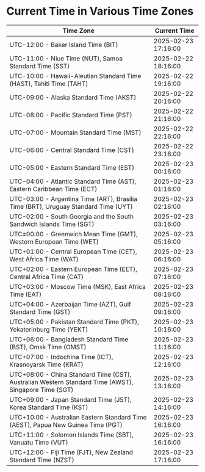 # Current Time in Various Time Zones

| Time Zone | Current Time |
|-----------|--------------|
| UTC-12:00 - Baker Island Time (BIT) | 2025-02-23 17:16:00 |
| UTC-11:00 - Niue Time (NUT), Samoa Standard Time (SST) | 2025-02-22 18:16:00 |
| UTC-10:00 - Hawaii-Aleutian Standard Time (HAST), Tahiti Time (TAHT) | 2025-02-22 19:16:00 |
| UTC-09:00 - Alaska Standard Time (AKST) | 2025-02-22 20:16:00 |
| UTC-08:00 - Pacific Standard Time (PST) | 2025-02-22 21:16:00 |
| UTC-07:00 - Mountain Standard Time (MST) | 2025-02-22 22:16:00 |
| UTC-06:00 - Central Standard Time (CST) | 2025-02-22 23:16:00 |
| UTC-05:00 - Eastern Standard Time (EST) | 2025-02-23 00:16:00 |
| UTC-04:00 - Atlantic Standard Time (AST), Eastern Caribbean Time (ECT) | 2025-02-23 01:16:00 |
| UTC-03:00 - Argentina Time (ART), Brasília Time (BRT), Uruguay Standard Time (UYT) | 2025-02-23 02:16:00 |
| UTC-02:00 - South Georgia and the South Sandwich Islands Time (SGT) | 2025-02-23 03:16:00 |
| UTC±00:00 - Greenwich Mean Time (GMT), Western European Time (WET) | 2025-02-23 05:16:00 |
| UTC+01:00 - Central European Time (CET), West Africa Time (WAT) | 2025-02-23 06:16:00 |
| UTC+02:00 - Eastern European Time (EET), Central Africa Time (CAT) | 2025-02-23 07:16:00 |
| UTC+03:00 - Moscow Time (MSK), East Africa Time (EAT) | 2025-02-23 08:16:00 |
| UTC+04:00 - Azerbaijan Time (AZT), Gulf Standard Time (GST) | 2025-02-23 09:16:00 |
| UTC+05:00 - Pakistan Standard Time (PKT), Yekaterinburg Time (YEKT) | 2025-02-23 10:16:00 |
| UTC+06:00 - Bangladesh Standard Time (BST), Omsk Time (OMST) | 2025-02-23 11:16:00 |
| UTC+07:00 - Indochina Time (ICT), Krasnoyarsk Time (KRAT) | 2025-02-23 12:16:00 |
| UTC+08:00 - China Standard Time (CST), Australian Western Standard Time (AWST), Singapore Time (SGT) | 2025-02-23 13:16:00 |
| UTC+09:00 - Japan Standard Time (JST), Korea Standard Time (KST) | 2025-02-23 14:16:00 |
| UTC+10:00 - Australian Eastern Standard Time (AEST), Papua New Guinea Time (PGT) | 2025-02-23 16:16:00 |
| UTC+11:00 - Solomon Islands Time (SBT), Vanuatu Time (VUT) | 2025-02-23 16:16:00 |
| UTC+12:00 - Fiji Time (FJT), New Zealand Standard Time (NZST) | 2025-02-23 17:16:00 |
